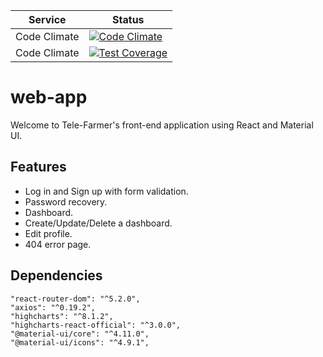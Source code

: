 | Service					| Status																																																																																					|
| --------------- | ------------------------------------------------------------------------------------------------------------------------------------------------------------------------------- |
| Code Climate		| [![Code Climate](https://codeclimate.com/github/scottohara/loot/badges/gpa.svg)](https://codeclimate.com/github/scottohara/loot)																								|
| Code Climate		| [![Test Coverage](https://codeclimate.com/github/scottohara/loot/badges/coverage.svg)](https://codeclimate.com/github/scottohara/loot)																					|
# web-app
Welcome to Tele-Farmer's front-end application using React and Material UI.

## Features
- Log in and Sign up with form validation.
- Password recovery.
- Dashboard.
- Create/Update/Delete a dashboard.
- Edit profile.
- 404 error page.

## Dependencies
    "react-router-dom": "^5.2.0",
    "axios": "^0.19.2",
    "highcharts": "^8.1.2",
    "highcharts-react-official": "^3.0.0",
    "@material-ui/core": "^4.11.0",
    "@material-ui/icons": "^4.9.1",